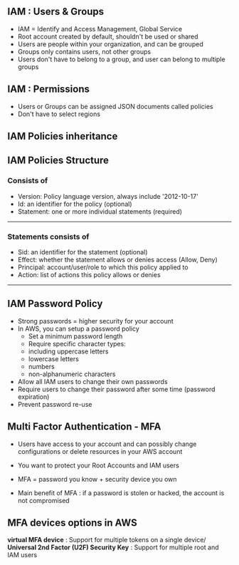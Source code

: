 
## IAM : Users & Groups

- IAM = Identify and Access Management, Global Service 
- Root account created by default, shouldn't be used or shared 
- Users are people within your organization, and can be grouped 
- Groups only contains users, not other groups 
- Users don't have to belong to a group, and user can belong to multiple groups 


## IAM : Permissions

- Users or Groups can be assigned JSON documents called policies 
- Don't have to select regions 


## IAM Policies inheritance 


## IAM Policies Structure 

### Consists of 

- Version: Policy language version, always include '2012-10-17'
- Id: an identifier for the policy (optional)
- Statement: one or more individual statements (required)

----

### Statements consists of 

- Sid: an identifier for the statement (optional)
- Effect: whether the statement allows or denies access (Allow, Deny)
- Principal: account/user/role to which this policy applied to 
- Action: list of actions this policy allows or denies 


-----

## IAM Password Policy

- Strong passwords = higher security for your account 
- In AWS, you can setup a password policy 
	- Set a minimum password length 
	- Require specific character types:
	- including uppercase letters 
	- lowercase letters 
	- numbers 
	- non-alphanumeric characters 
- Allow all IAM users to change their own passwords 
- Require users to change their password after some time (password expiration)
- Prevent password re-use 


## Multi Factor Authentication - MFA 

- Users have access to your account and can possibly change 
configurations or delete resources in your AWS account 

- You want to protect your Root Accounts and IAM users 
- MFA = password you know + security device you own 

- Main benefit of MFA :
if a password is stolen or hacked, the account is not compromised 


## MFA devices options in AWS 

**virtual MFA device** : Support for multiple tokens on a single device/
**Universal 2nd Factor (U2F) Security Key** : Support for multiple root and IAM users 


